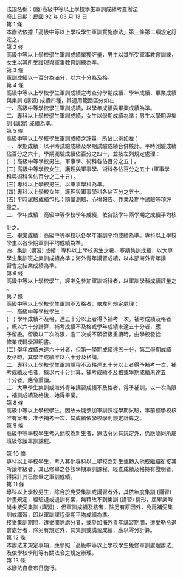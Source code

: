 法規名稱：(廢)高級中等以上學校學生軍訓成績考查辦法  
廢止日期：民國 92 年 03 月 13 日  
第 1 條  
本辦法依據「高級中等以上學校學生軍訓實施辦法」第三條第二項規定訂  
定之。  
第 2 條  
高級中等以上學校學生軍訓成績單獨評量，男生以其所受軍事教育訓練，  
女生以其所受護理與軍事教育訓練為準。  
第 3 條  
軍訓成績以一百分為滿分，以六十分為及格。  
第 4 條  
高級中等以上學校學生軍訓成績之考查分學期成績、學年成績、畢業成績  
與集訓 (講習) 成績四種，其適用範圍區分如左：  
一、高級中等學校學生軍訓成績，以學年成績與畢業成績為準。  
二、專科以上學校學生軍訓成績，女生以學期成績為準；男生以學期與集  
訓 (講習) 成績為準。  
第 5 條  
高級中等以上學校學生軍訓成績之評量，所佔比例如左：  
一、學期成績：以平時試驗成績及學期試驗成績合併核計。平時測驗成績  
佔百分之六十，學期測驗成績佔百分之四十，並按左列規定處理：  
(一) 高級中等學校男生，軍事學、術科各佔百分之五十。  
(二) 高級中等學校女生，護理與軍事學、術科各佔百分之五十 (軍事學  
科與術科各佔百分之二十五) 。  
(三) 專科以上學校男生，以軍事學科為準。  
(四) 專科以上學校女生，護理與軍事學科各佔百分之五十。  
(五) 平時試驗成績包括：隨堂測驗、心得報告、作業及期中試驗等項評  
量之。  
二、學年成績：高級中等學校學年成績，依各該學年兩學期之成績平均核  


計之。  
三、畢業成績：高級中等學校以各學年軍訓平均成績為準。專科以上學校  
學生以各學期軍訓平均成績為準。  
四、集訓 (講習) 成績：專科以上學校男生之暑、寒期集訓成績，以大專  
學生集訓班之集訓成績為準；海外青年講習成績，以本部海外青年講  
習會之結業成績為準。  
第 6 條  
高級中等以上學校學生，經准免參加軍訓術科者，以軍訓學科成績評量之  
。  
第 7 條  
高級中等以上學校學生軍訓不及格者，依左列規定處理：  
一、高級中等學校學生：  
(一) 學年成績不及格，達五十分以上者得予補考一次。補考成績及格者  
，概以六十分計算，補考成績不及格或學年成績未達五十分者，應  
予留級。留級以二次為限，逾二次或不願留級重讀時，由學校發給  
修業或轉學證明書。  
(二) 學年成績未達六十分者，但第一學期成績達五十分，第二學期成績  
及格時，其學年成績准以六十分及格論。  
二、專科以上學校學生軍訓課程不及格達五十分以上者得予補考一次，補  
考成績及格者，概以六十分計算，補考成績不及格或學期成績未達五  
十分者，應令重讀。  
三、大專學生集訓或海外青年講習成績不及格者，得予補訓，以一次為限  
，補訓成績及格後，始得畢業。  
第 8 條  
高級中等以上學校學生，因故未能參加軍訓課程學期試驗，事前經學校核  
准有案者，准予補考一次，其成績依學校學則規定計算之。  
第 9 條  
高級中等學校學生考入他校為新生者，除法令另有規定外，仍應隨同所屬  
班級修讀軍訓課程。  


第 10 條  
專科以上學校學生，考入其他專科以上學校為新生或轉入他校繼續銜接其  
所讀年級者，其已修畢之各該學期軍訓課程，經查成績及格持有證明者，  
得採計其已修畢之軍訓成績。  
第 11 條  
專科以上學校男生，除合於免受集訓或講習者外，其依年度集訓 (講習)  
計畫規定，經驗退或退訓有案，無藉故不到集訓 (講習) 情形，屆畢業時  
尚未接受集訓 (講習) ，但軍訓成績及格者，除另有原因外，免再補受集  
訓或講習，即以軍訓課程學期平均成績為準。  
接受集訓期間，遭受開除處分者，或參加海外青年講習期間，遭受勒令退  
會處分者，除另有規定外，其集訓或講習成績，應以零分計算。  
第 12 條  
本辦法未規定事項，應參照「高級中等以上學校學生免修軍訓處理辦法」  
及依學校學則等有關法令之規定辦理。  
第 13 條  
本辦法自發布日施行。  


